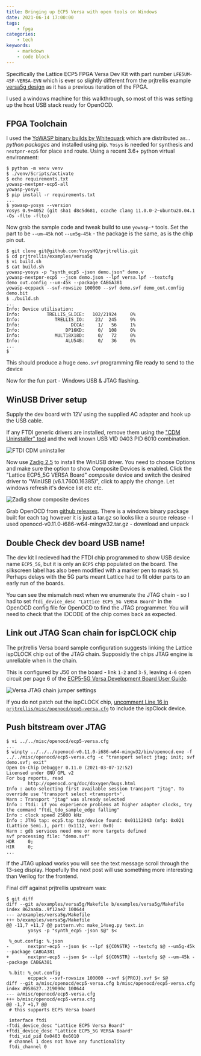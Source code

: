 ```yaml
---
title: Bringing up ECP5 Versa with open tools on Windows
date: 2021-06-14 17:00:00
tags:
    - fpga
categories:
    - tech
keywords:
    - markdown
    - code block
---
```


Specifically the Lattice ECP5 FPGA Versa Dev Kit with part number `LFE5UM-45F-VERSA-EVN` which is ever so slightly different from the prjtrellis example [versa5g design](https://github.com/YosysHQ/prjtrellis/tree/master/examples/versa5g) as it has a previous iteration of the FPGA.

I used a windows machine for this walkthrough, so most of this was setting up the host USB stack ready for OpenOCD.

FPGA Toolchain
----

I used the [YoWASP binary builds by Whitequark](http://yowasp.org/) which are distributed as... _python packages_ and installed using pip. `Yosys` is needed for synthesis and `nextpnr-ecp5` for place and route. Using a recent 3.6+ python virtual environment:

    $ python -m venv venv
    $ ./venv/Scripts/activate
    $ echo requirements.txt
    yowasp-nextpnr-ecp5-all
    yowasp-yosys
    $ pip install -r requirements.txt
    ...
    $ yowasp-yosys --version
	Yosys 0.9+4052 (git sha1 d8c5d681, ccache clang 11.0.0-2~ubuntu20.04.1 -Os -flto -flto)


Now grab the sample code and tweak build to use `yowasp-*` tools.
Set the part to be `--um-45k` not `--um5g-45k` - the package is the same, as is the chip pin out.

    $ git clone git@github.com:YosysHQ/prjtrellis.git
    $ cd prjtrellis/examples/versa5g
    $ vi build.sh
    $ cat build.sh
    yowasp-yosys -p "synth_ecp5 -json demo.json" demo.v
    yowasp-nextpnr-ecp5 --json demo.json --lpf versa.lpf --textcfg demo_out.config --um-45k --package CABGA381
    yowasp-ecppack --svf-rowsize 100000 --svf demo.svf demo_out.config demo.bit
    $ ./build.sh
    ...
    Info: Device utilisation:
	Info:          TRELLIS_SLICE:   102/21924     0%
	Info:             TRELLIS_IO:    23/  245     9%
	Info:                   DCCA:     1/   56     1%
	Info:                 DP16KD:     0/  108     0%
	Info:             MULT18X18D:     0/   72     0%
	Info:                 ALU54B:     0/   36     0%
	...
	$

This should produce a huge `demo.svf` programming file ready to send to the device

Now for the fun part - Windows USB & JTAG flashing.

WinUSB Driver setup
----
Supply the dev board with 12V using the supplied AC adapter and hook up the USB cable.

If any FTDI generic drivers are installed, remove them using the ["CDM Uninstaller" tool](http://www.ftdichip.com/Support/Utilities/CDM_Uninst_GUI_Readme.html) and the well known USB VID 0403 PID 6010 combination.

![FTDI CDM uninstaller](/images/ftdi-cdm-uninstall-0403-6010-devices.png)

Now use [Zadig 2.5](https://zadig.akeo.ie/) to install the WinUSB driver. You need to choose Options and make sure the option to show Composite Devices is enabled. Click the "Lattice ECP5_5G VERSA Board" *composite* device and switch the desired driver to "WinUSB (v6.1.7600.16385)", click to apply the change. Let windows refresh it's device list etc etc.

![Zadig show composite devices](/images/fpga-zadig-show-composite-devices.png)

Grab OpenOCD from [github releases](https://github.com/ntfreak/openocd/releases). There is a windows binary package built for each tag however it is just a tar.gz so looks like a source release - I used openocd-v0.11.0-i686-w64-mingw32.tar.gz - download and unpack


Double Check dev board USB name!
----
The dev kit I recieved had the FTDI chip programmed to show USB device name `ECP5_5G`, but it is only an `ECP5` chip populated on the board. The silkscreen label has also been modified with a marker pen to mask `5G`. Perhaps delays with the 5G parts meant Lattice had to fit older parts to an early run of the boards.

You can see the mismatch next when we enumerate the JTAG chain - so I had to set `ftdi_device_desc "Lattice ECP5_5G VERSA Board"` in the OpenOCD config file for OpenOCD to find the JTAG programmer. You will need to check that the IDCODE of the chip comes back as expected.


Link out JTAG Scan chain for ispCLOCK chip
---
The prjtrellis Versa board sample configuration suggests linking the Lattice ispCLOCK chip out of the JTAG chain. Supposidly the chips JTAG engine is unreliable when in the chain.

This is configured by J50 on the board - link `1-2` and `3-5`, leaving `4-6` open circuit per page 6 of the [ECP5-5G Versa Development Board User Guide](https://www.latticesemi.com/-/media/LatticeSemi/Documents/UserManuals/EI2/FPGA-EB-02021-2-3-ECP5-Versa-Development-Board.ashx?document_id=50996).


![Versa JTAG chain jumper settings](/images/fpga-versa-jtag-patch-jumper-settings.png)

If you do not patch out the ispCLOCK chip, [uncomment Line 16 in `prjtrellis/misc/openocd/ecp5-versa.cfg`]( https://github.com/YosysHQ/prjtrellis/blob/master/misc/openocd/ecp5-versa.cfg#L16) to include the ispClock device.

Push bitstream over JTAG
----

    $ vi ../../misc/openocd/ecp5-versa.cfg
    ...
    $ winpty ../../../openocd-v0.11.0-i686-w64-mingw32/bin/openocd.exe -f ../../misc/openocd/ecp5-versa.cfg -c "transport select jtag; init; svf demo.svf; exit"
	Open On-Chip Debugger 0.11.0 (2021-03-07-12:52)
	Licensed under GNU GPL v2
	For bug reports, read
	        http://openocd.org/doc/doxygen/bugs.html
	Info : auto-selecting first available session transport "jtag". To override use 'transport select <transport>'.
	Warn : Transport "jtag" was already selected
	Info : ftdi: if you experience problems at higher adapter clocks, try the command "ftdi_tdo_sample_edge falling"
	Info : clock speed 25000 kHz
	Info : JTAG tap: ecp5.tap tap/device found: 0x01112043 (mfg: 0x021 (Lattice Semi.), part: 0x1112, ver: 0x0)
	Warn : gdb services need one or more targets defined
	svf processing file: "demo.svf"
	HDR     0;
	HIR     0;
	...


If the JTAG upload works you will see the text message scroll through the 13-seg display. Hopefully the next post will use something more interesting than Verilog for the frontend.

Final diff against prjtrellis upstream was:

	$ git diff
	diff --git a/examples/versa5g/Makefile b/examples/versa5g/Makefile
	index 862aa8a..9f12ae2 100644
	--- a/examples/versa5g/Makefile
	+++ b/examples/versa5g/Makefile
	@@ -11,7 +11,7 @@ pattern.vh: make_14seg.py text.in
	        yosys -p "synth_ecp5 -json $@" $<

	 %_out.config: %.json
	-       nextpnr-ecp5 --json $< --lpf ${CONSTR} --textcfg $@ --um5g-45k --package CABGA381
	+       nextpnr-ecp5 --json $< --lpf ${CONSTR} --textcfg $@ --um-45k --package CABGA381

	 %.bit: %_out.config
	        ecppack --svf-rowsize 100000 --svf ${PROJ}.svf $< $@
	diff --git a/misc/openocd/ecp5-versa.cfg b/misc/openocd/ecp5-versa.cfg
	index 4958627..219090c 100644
	--- a/misc/openocd/ecp5-versa.cfg
	+++ b/misc/openocd/ecp5-versa.cfg
	@@ -1,7 +1,7 @@
	 # this supports ECP5 Versa board

	 interface ftdi
	-ftdi_device_desc "Lattice ECP5 Versa Board"
	+ftdi_device_desc "Lattice ECP5_5G VERSA Board"
	 ftdi_vid_pid 0x0403 0x6010
	 # channel 1 does not have any functionality
	 ftdi_channel 0



